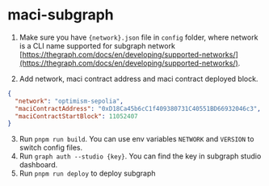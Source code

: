 # maci-subgraph

1. Make sure you have `{network}.json` file in `config` folder, where network is a CLI name supported for subgraph network [https://thegraph.com/docs/en/developing/supported-networks/](https://thegraph.com/docs/en/developing/supported-networks/).

2. Add network, maci contract address and maci contract deployed block.

```json
{
  "network": "optimism-sepolia",
  "maciContractAddress": "0xD18Ca45b6cC1f409380731C40551BD66932046c3",
  "maciContractStartBlock": 11052407
}
```

3. Run `pnpm run build`. You can use env variables `NETWORK` and `VERSION` to switch config files.
4. Run `graph auth --studio {key}`. You can find the key in subgraph studio dashboard.
5. Run `pnpm run deploy` to deploy subgraph
